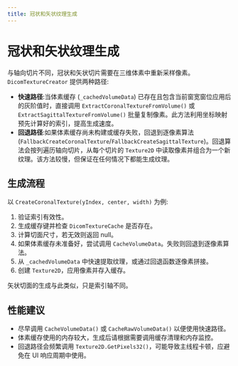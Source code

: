 ```yaml
---
title: 冠状和矢状纹理生成 
---
```

# 冠状和矢状纹理生成 

与轴向切片不同，冠状和矢状切片需要在三维体素中重新采样像素。`DicomTextureCreator` 提供两种路径:

* **快速路径**:当体素缓存 (`_cachedVolumeData`) 已存在且包含当前窗宽窗位应用后的灰阶值时，直接调用 `ExtractCoronalTextureFromVolume()` 或 `ExtractSagittalTextureFromVolume()` 批量复制像素。此方法利用坐标映射预先计算好的索引，提高生成速度。
* **回退路径**:如果体素缓存尚未构建或缓存失败，回退到逐像素算法 (`FallbackCreateCoronalTexture`/`FallbackCreateSagittalTexture`)。回退算法会按列遍历轴向切片，从每个切片的 `Texture2D` 中读取像素并组合为一个新纹理。该方法较慢，但保证在任何情况下都能生成纹理。

## 生成流程

以 `CreateCoronalTexture(yIndex, center, width)` 为例:

1. 验证索引有效性。
2. 生成缓存键并检查 `DicomTextureCache` 是否存在。
3. 计算切面尺寸，若无效则返回 null。
4. 如果体素缓存未准备好，尝试调用 `CacheVolumeData`。失败则回退到逐像素算法。
5. 从 `_cachedVolumeData` 中快速提取纹理，或通过回退函数逐像素拼接。
6. 创建 `Texture2D`，应用像素并存入缓存。

矢状切面的生成与此类似，只是索引轴不同。

## 性能建议

* 尽早调用 `CacheVolumeData()` 或 `CacheRawVolumeData()` 以便使用快速路径。
* 体素缓存使用的内存较大，生成后请根据需要调用缓存清理和内存监控。
* 回退路径会频繁调用 `Texture2D.GetPixels32()`，可能导致主线程卡顿，应避免在 UI 响应周期中使用。